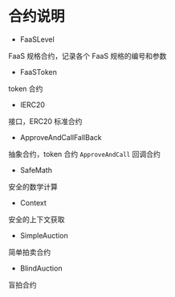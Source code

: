 # 合约说明

- FaaSLevel 

FaaS 规格合约，记录各个 FaaS 规格的编号和参数

- FaaSToken

token 合约

- IERC20    

接口，ERC20 标准合约

- ApproveAndCallFallBack

抽象合约，token 合约 `ApproveAndCall` 回调合约

- SafeMath

安全的数学计算

- Context

安全的上下文获取

- SimpleAuction

简单拍卖合约

- BlindAuction

盲拍合约